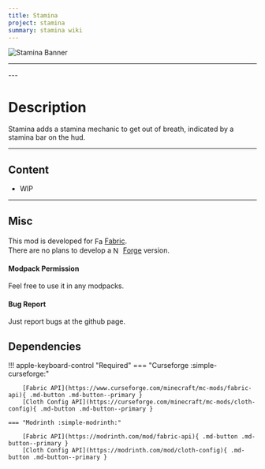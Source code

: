 ```yaml
---
title: Stamina
project: stamina
summary: stamina wiki
---
```

<script src="/wiki/javascripts/data.js"></script>
<script src="/wiki/javascripts/sidebar.js" id="stamina"></script>

![Stamina Banner](/wiki/assets/general/banner/staminabanner.png)

---
<div id="showcase-gallery" modid="stamina" image_1="stamina_image_1"></div>
<script src="/wiki/javascripts/showcase.js"></script>
---

# Description
Stamina adds a stamina mechanic to get out of breath, indicated by a stamina bar on the hud.

---
## Content
- WIP
<!-- - [Block List](/wiki/mods/stamina/Blocks/#list-of-blocks)
- [Entity List](/wiki/mods/stamina/Entities/#list-of-entities)
- [Item List](/wiki/mods/stamina/Items/#list-of-items)
- [Structure List](/wiki/mods/stamina/Structures/#list-of-structures) -->
  
---
## Misc
This mod is developed for <img src="https://fabricmc.net/assets/logo.png" alt="Fabric" width="16" height="16" style="position: relative; top: 3px;"> [Fabric](https://fabricmc.net/).  
There are no plans to develop a <img src="https://neoforged.net/img/authors/neoforged.png" alt="NeoForged" width="16" height="16" style="position: relative; top: 3px;"> [Forge](https://neoforged.net/) version.  

#### Modpack Permission
Feel free to use it in any modpacks.  

#### Bug Report
Just report bugs at the github page.  

## Dependencies

!!! apple-keyboard-control "Required"
    === "Curseforge :simple-curseforge:"

        [Fabric API](https://www.curseforge.com/minecraft/mc-mods/fabric-api){ .md-button .md-button--primary }
        [Cloth Config API](https://curseforge.com/minecraft/mc-mods/cloth-config){ .md-button .md-button--primary }

    === "Modrinth :simple-modrinth:"

        [Fabric API](https://modrinth.com/mod/fabric-api){ .md-button .md-button--primary }
        [Cloth Config API](https://modrinth.com/mod/cloth-config){ .md-button .md-button--primary }

